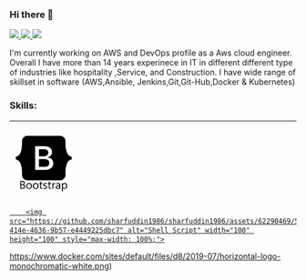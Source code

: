 ### Hi there 👋

<a target="_blank" href="https://www.linkedin.com/in/md-sharfuddin-7764a835/" rel="nofollow">
  <img src="https://img.shields.io/badge/md-sharfuddin-7764a835 ?style=for-the-badge&logo=linkedin&logoColor=white" />
</a>
<a target="_blank" href="https://mdsharfuddin2.blogspot.com/" rel="nofollow">
  <img src="https://img.shields.io/badge/Blogger-FF5722?style=for-the-badge&logo=blogger&logoColor=white" />
</a>
<a target="_blank" href="https://stackoverflow.com/users/22428909/md-sharfuddin" rel="nofollow">
  <img src="https://img.shields.io/badge/Stack_Overflow-FE7A16?style=for-the-badge&logo=stack-overflow&logoColor=white" />
</a>



I'm currently working on AWS and DevOps profile as a Aws cloud engineer. Overall I have more than 14 years experinece in IT in different different  type of industries like hospitality ,Service, and Construction. I have wide range of skillset in software (AWS,Ansible, Jenkins,Git,Git-Hub,Docker & Kubernetes)


###  Skills:
<hr>
<a href="https://getbootstrap.com" rel="nofollow">
        <img src="https://raw.githubusercontent.com/devicons/devicon/master/icons/bootstrap/bootstrap-plain-wordmark.svg" alt="bootstrap" width="100" height="100" style="max-width: 100%; padding :10px">
    </a>
    <a href="https://git-scm.com/" rel="nofollow">
        
        <img src="https://github.com/sharfuddin1986/sharfuddin1986/assets/62290469/57a839cc-414e-4636-9b57-e4449225dbc7" alt="Shell Script" width="100" height="100" style="max-width: 100%;">


https://www.docker.com/sites/default/files/d8/2019-07/horizontal-logo-monochromatic-white.png)


